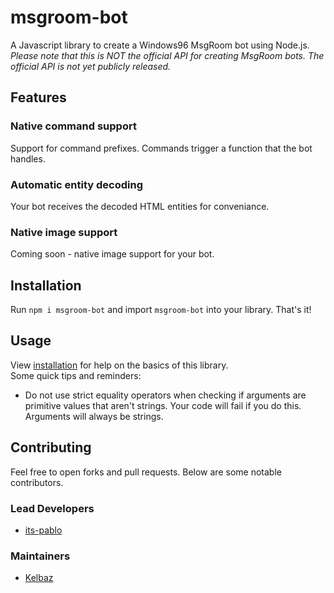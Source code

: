 # msgroom-bot
A Javascript library to create a Windows96 MsgRoom bot using Node.js.  
*Please note that this is NOT the official API for creating MsgRoom bots. The official API is not yet publicly released.*  
## Features
### Native command support
Support for command prefixes. Commands trigger a function that the bot handles.
### Automatic entity decoding
Your bot receives the decoded HTML entities for conveniance.
### Native image support
Coming soon - native image support for your bot.

## Installation
Run `npm i msgroom-bot` and import `msgroom-bot` into your library. That's it!

## Usage
View [installation](#installation) for help on the basics of this library.  
Some quick tips and reminders:
* Do not use strict equality operators when checking if arguments are primitive values that aren't strings. Your code will fail if you do this. Arguments will always be strings.

## Contributing
Feel free to open forks and pull requests. Below are some notable contributors.
### Lead Developers
* [its-pablo](https://github.com/its-pablo)
### Maintainers
* [Kelbaz](https://github.com/kelbazz)